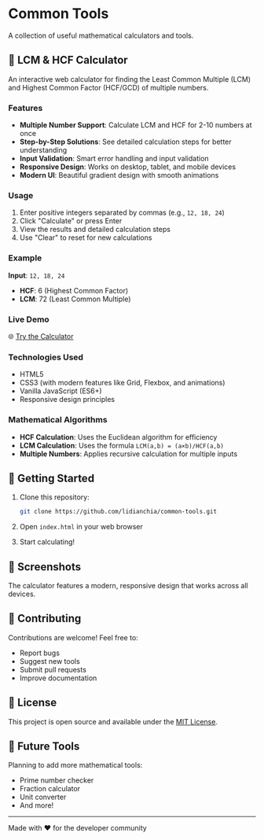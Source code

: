 # Common Tools

A collection of useful mathematical calculators and tools.

## 🧮 LCM & HCF Calculator

An interactive web calculator for finding the Least Common Multiple (LCM) and Highest Common Factor (HCF/GCD) of multiple numbers.

### Features

- **Multiple Number Support**: Calculate LCM and HCF for 2-10 numbers at once
- **Step-by-Step Solutions**: See detailed calculation steps for better understanding
- **Input Validation**: Smart error handling and input validation
- **Responsive Design**: Works on desktop, tablet, and mobile devices
- **Modern UI**: Beautiful gradient design with smooth animations

### Usage

1. Enter positive integers separated by commas (e.g., `12, 18, 24`)
2. Click "Calculate" or press Enter
3. View the results and detailed calculation steps
4. Use "Clear" to reset for new calculations

### Example

**Input**: `12, 18, 24`
- **HCF**: 6 (Highest Common Factor)
- **LCM**: 72 (Least Common Multiple)

### Live Demo

🌐 [Try the Calculator](https://lidianchia.github.io/common-tools/)

### Technologies Used

- HTML5
- CSS3 (with modern features like Grid, Flexbox, and animations)
- Vanilla JavaScript (ES6+)
- Responsive design principles

### Mathematical Algorithms

- **HCF Calculation**: Uses the Euclidean algorithm for efficiency
- **LCM Calculation**: Uses the formula `LCM(a,b) = (a×b)/HCF(a,b)`
- **Multiple Numbers**: Applies recursive calculation for multiple inputs

## 🚀 Getting Started

1. Clone this repository:
   ```bash
   git clone https://github.com/lidianchia/common-tools.git
   ```

2. Open `index.html` in your web browser

3. Start calculating!

## 📱 Screenshots

The calculator features a modern, responsive design that works across all devices.

## 🤝 Contributing

Contributions are welcome! Feel free to:

- Report bugs
- Suggest new tools
- Submit pull requests
- Improve documentation

## 📄 License

This project is open source and available under the [MIT License](LICENSE).

## 🎯 Future Tools

Planning to add more mathematical tools:
- Prime number checker
- Fraction calculator
- Unit converter
- And more!

---

Made with ❤️ for the developer community
